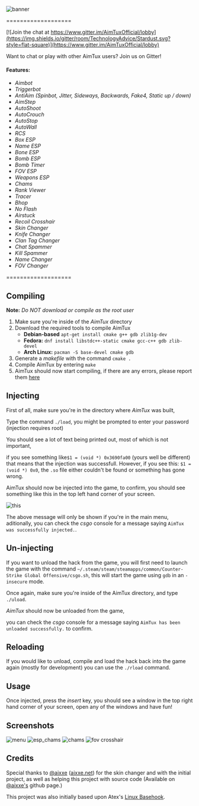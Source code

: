 ![banner](http://aimtux.net/images/AimTux.png)

===================

[![Join the chat at https://www.gitter.im/AimTuxOfficial/lobby](https://img.shields.io/gitter/room/TechnologyAdvice/Stardust.svg?style=flat-square)](https://www.gitter.im/AimTuxOfficial/lobby)

Want to chat or play with other AimTux users? Join us on Gitter!

#### Features:

* *Aimbot*
* *Triggerbot*
* *AntiAim (Spinbot, Jitter, Sideways, Backwards, Fake4, Static up / down)*
* *AimStep*
* *AutoShoot*
* *AutoCrouch*
* *AutoStop*
* *AutoWall*
* *RCS*
* *Box ESP*
* *Name ESP*
* *Bone ESP*
* *Bomb ESP*
* *Bomb Timer*
* *FOV ESP*
* *Weapons ESP*
* *Chams*
* *Rank Viewer*
* *Tracer*
* *Bhop*
* *No Flash*
* *Airstuck*
* *Recoil Crosshair*
* *Skin Changer*
* *Knife Changer*
* *Clan Tag Changer*
* *Chat Spammer*
* *Kill Spammer*
* *Name Changer*
* *FOV Changer*

===================

## Compiling

**Note:** _Do NOT download or compile as the root user_

1. Make sure you're inside of the *AimTux* directory
2. Download the required tools to compile AimTux
    * **Debian-based** `apt-get install cmake g++ gdb zlib1g-dev`
    * **Fedora:** `dnf install libstdc++-static cmake gcc-c++ gdb zlib-devel`
    * **Arch Linux:** `pacman -S base-devel cmake gdb` 
3. Generate a *makefile* with the command `cmake .`
4. Compile AimTux by entering `make`
4. AimTux should now start compiling, if there are any errors, please report them [here](https://github.com/McSwaggens/AimTux/issues/)

## Injecting
First of all, make sure you're in the directory where *AimTux* was built,

Type the command `./load`, you might be prompted to enter your password (injection requires root)

You should see a lot of text being printed out, most of which is not important,

if you see something like`$1 = (void *) 0x3690fa00` (yours well be different) that means that the injection was successfull.
However,
if you see this: `$1 = (void *) 0x0`, the `.so` file either couldn't be found or something has gone wrong.

AimTux should now be injected into the game, to confirm, you should see something like this in the top left hand corner of your screen.

![this](http://i.imgur.com/I2NSAia.png)

The above message will only be shown if you're in the main menu, aditionally, you can check the *csgo* console for a message saying `AimTux was successfully injected.`.

## Un-injecting

If you want to unload the hack from the game, you will first need to launch the game with the command `~/.steam/steam/steamapps/common/Counter-Strike Global Offensive/csgo.sh`, this will start the game using `gdb` in an `-insecure` mode.

Once again, make sure you're inside of the AimTux directory, and type `./uload`.

*AimTux* should now be unloaded from the game,

you can check the *csgo* console for a message saying `AimTux has been unloaded successfully.` to confirm.

## Reloading

If you would like to unload, compile and load the hack back into the game again (mostly for development) you can use the `./rload` command.

## Usage

Once injected, press the *insert* key, you should see a window in the top right hand corner of your screen, open any of the windows and have fun!

## Screenshots

![menu](http://i.imgur.com/sRSjvhP.jpg)
![esp_chams](http://i.imgur.com/qZqhixp.jpg)
![chams](https://i.imgur.com/XYUWhHz.jpg)
![fov crosshair](http://i.imgur.com/LoKzzLQ.jpg)

## Credits
Special thanks to [@aixxe](http://www.github.com/aixxe/) ([aixxe.net](http://www.aixxe.net)) for the skin changer and with the initial project, as well as helping this project with source code (Available on [@aixxe's](http://www.github.com/aixxe/) github page.)

This project was also initially based upon Atex's [Linux Basehook](http://unknowncheats.me/forum/counterstrike-global-offensive/181878-linux-basehook.html).
